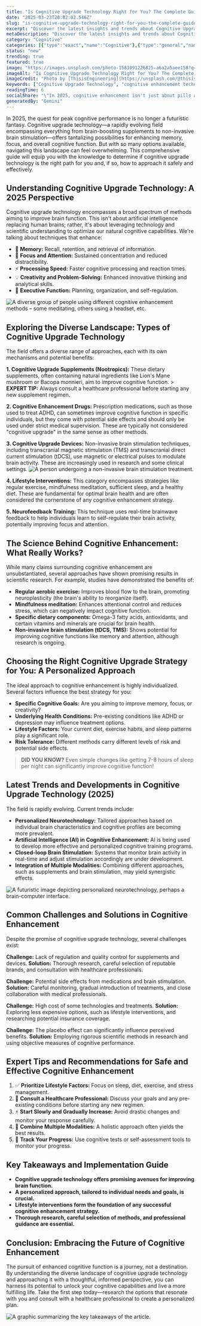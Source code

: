 ```yaml
---
title: "Is Cognitive Upgrade Technology Right for You? The Complete Guide"
date: "2025-03-23T20:02:02.546Z"
slug: "is-cognitive-upgrade-technology-right-for-you-the-complete-guide"
excerpt: "Discover the latest insights and trends about Cognitive Upgrade Technology. This comprehensive guide covers everything you need to know about Cognitive Upgrade Technology in 2025."
metaDescription: "Discover the latest insights and trends about Cognitive Upgrade Technology. This comprehensive guide covers everything you need to know about Cognitive Upg..."
category: "Cognitive"
categories: [{"type":"exact","name":"Cognitive"},{"type":"general","name":"Neuroscience"},{"type":"medium","name":"Brain-Computer Interfaces"},{"type":"specific","name":"Neural Implants"},{"type":"niche","name":"Deep Brain Stimulation"}]
status: "new"
trending: true
featured: true
image: "https://images.unsplash.com/photo-1581091226825-a6a2a5aee158?q=85&w=1200&fit=max&fm=webp&auto=compress"
imageAlt: "Is Cognitive Upgrade Technology Right for You? The Complete Guide"
imageCredit: "Photo by [ThisisEngineering](https://unsplash.com/@thisisengineering) on Unsplash"
keywords: ["Cognitive Upgrade Technology", "cognitive enhancement technology", "brain boosting technology", "cognitive upgrade supplements", "improve cognitive function", "best nootropics for memory", "cognitive enhancement drugs", "buy cognitive enhancers", "cognitive upgrade devices", "non-invasive brain stimulation"]
readingTime: 6
socialShare: "\"In 2025, cognitive enhancement isn't just about pills and gadgets; it's about optimizing your lifestyle for peak brain performance.  The best cognitive upgrade starts with YOU.\""
generatedBy: "Gemini"
---
```




In 2025, the quest for peak cognitive performance is no longer a futuristic fantasy.  Cognitive upgrade technology—a rapidly evolving field encompassing everything from brain-boosting supplements to non-invasive brain stimulation—offers tantalizing possibilities for enhancing memory, focus, and overall cognitive function. But with so many options available, navigating this landscape can feel overwhelming. This comprehensive guide will equip you with the knowledge to determine if cognitive upgrade technology is the right path for you and, if so, how to approach it safely and effectively.

## Understanding Cognitive Upgrade Technology: A 2025 Perspective

Cognitive upgrade technology encompasses a broad spectrum of methods aiming to improve brain function.  This isn't about artificial intelligence replacing human brains; rather, it's about leveraging technology and scientific understanding to optimize our natural cognitive capabilities.  We're talking about techniques that enhance:

* 🧠 **Memory:**  Recall, retention, and retrieval of information.
* 🎯 **Focus and Attention:**  Sustained concentration and reduced distractibility.
* ⚡️ **Processing Speed:**  Faster cognitive processing and reaction times.
* 💡 **Creativity and Problem-Solving:**  Enhanced innovative thinking and analytical skills.
* 💪 **Executive Function:**  Planning, organization, and self-regulation.

![A diverse group of people using different cognitive enhancement methods – some meditating, others using a headset, etc.](https://images.unsplash.com/photo-1488590528505-98d2b5aba04b?q=85&w=1200&fit=max&fm=webp&auto=compress)

##  Exploring the Diverse Landscape: Types of Cognitive Upgrade Technology

The field offers a diverse range of approaches, each with its own mechanisms and potential benefits:

**1. Cognitive Upgrade Supplements (Nootropics):**  These dietary supplements, often containing natural ingredients like Lion's Mane mushroom or Bacopa monnieri, aim to improve cognitive function.  > **EXPERT TIP:** Always consult a healthcare professional before starting any new supplement regimen.

**2. Cognitive Enhancement Drugs:**  Prescription medications, such as those used to treat ADHD, can sometimes improve cognitive function in specific individuals, but they come with potential side effects and should only be used under strict medical supervision.  These are typically not considered "cognitive upgrade" in the same sense as other methods.

**3. Cognitive Upgrade Devices:**  Non-invasive brain stimulation techniques, including transcranial magnetic stimulation (TMS) and transcranial direct current stimulation (tDCS), use magnetic or electrical pulses to modulate brain activity.  These are increasingly used in research and some clinical settings.  ![A person undergoing a non-invasive brain stimulation treatment.](https://images.unsplash.com/photo-1486312338219-ce68d2c6f44d?q=85&w=1200&fit=max&fm=webp&auto=compress)

**4. Lifestyle Interventions:**  This category encompasses strategies like regular exercise, mindfulness meditation, sufficient sleep, and a healthy diet. These are fundamental for optimal brain health and are often considered the cornerstone of any cognitive enhancement strategy.

**5. Neurofeedback Training:**  This technique uses real-time brainwave feedback to help individuals learn to self-regulate their brain activity, potentially improving focus and attention.

##  The Science Behind Cognitive Enhancement: What Really Works?

While many claims surrounding cognitive enhancement are unsubstantiated,  several approaches have shown promising results in scientific research.  For example, studies have demonstrated the benefits of:

* **Regular aerobic exercise:**  Improves blood flow to the brain, promoting neuroplasticity (the brain's ability to reorganize itself).
* **Mindfulness meditation:**  Enhances attentional control and reduces stress, which can negatively impact cognitive function.
* **Specific dietary components:**  Omega-3 fatty acids, antioxidants, and certain vitamins and minerals are crucial for brain health.
* **Non-invasive brain stimulation (tDCS, TMS):**  Shows potential for improving cognitive functions like memory and attention, although research is ongoing.

##  Choosing the Right Cognitive Upgrade Strategy for You: A Personalized Approach

The ideal approach to cognitive enhancement is highly individualized.  Several factors influence the best strategy for you:

* **Specific Cognitive Goals:**  Are you aiming to improve memory, focus, or creativity?
* **Underlying Health Conditions:**  Pre-existing conditions like ADHD or depression may influence treatment options.
* **Lifestyle Factors:**  Your current diet, exercise habits, and sleep patterns play a significant role.
* **Risk Tolerance:**  Different methods carry different levels of risk and potential side effects.

> **DID YOU KNOW?**  Even simple changes like getting 7-8 hours of sleep per night can significantly improve cognitive function!

##  Latest Trends and Developments in Cognitive Upgrade Technology (2025)

The field is rapidly evolving.  Current trends include:

* **Personalized Neurotechnology:**  Tailored approaches based on individual brain characteristics and cognitive profiles are becoming more prevalent.
* **Artificial Intelligence (AI) in Cognitive Enhancement:**  AI is being used to develop more effective and personalized cognitive training programs.
* **Closed-loop Brain Stimulation:**  Systems that monitor brain activity in real-time and adjust stimulation accordingly are under development.
* **Integration of Multiple Modalities:**  Combining different approaches, such as supplements and brain stimulation, may yield synergistic effects.

![A futuristic image depicting personalized neurotechnology, perhaps a brain-computer interface.](https://images.unsplash.com/photo-1581091226825-a6a2a5aee158?q=85&w=1200&fit=max&fm=webp&auto=compress)

##  Common Challenges and Solutions in Cognitive Enhancement

Despite the promise of cognitive upgrade technology, several challenges exist:

**Challenge:**  Lack of regulation and quality control for supplements and devices.
**Solution:**  Thorough research, careful selection of reputable brands, and consultation with healthcare professionals.

**Challenge:**  Potential side effects from medications and brain stimulation.
**Solution:**  Careful monitoring, gradual introduction of treatments, and close collaboration with medical professionals.

**Challenge:**  High cost of some technologies and treatments.
**Solution:**  Exploring less expensive options, such as lifestyle interventions, and researching potential insurance coverage.

**Challenge:**  The placebo effect can significantly influence perceived benefits.
**Solution:**  Employing rigorous scientific methods in research and using objective measures of cognitive performance.

## Expert Tips and Recommendations for Safe and Effective Cognitive Enhancement

1. ✅ **Prioritize Lifestyle Factors:**  Focus on sleep, diet, exercise, and stress management.
2. 🔑 **Consult a Healthcare Professional:**  Discuss your goals and any pre-existing conditions before starting any new regimen.
3. ⚡ **Start Slowly and Gradually Increase:**  Avoid drastic changes and monitor your response carefully.
4. 🧠 **Combine Multiple Modalities:** A holistic approach often yields the best results.
5. 🔬 **Track Your Progress:**  Use cognitive tests or self-assessment tools to monitor your progress.

## Key Takeaways and Implementation Guide

* **Cognitive upgrade technology offers promising avenues for improving brain function.**
* **A personalized approach, tailored to individual needs and goals, is crucial.**
* **Lifestyle interventions form the foundation of any successful cognitive enhancement strategy.**
* **Thorough research, careful selection of methods, and professional guidance are essential.**

## Conclusion: Embracing the Future of Cognitive Enhancement

The pursuit of enhanced cognitive function is a journey, not a destination.  By understanding the diverse landscape of cognitive upgrade technology and approaching it with a thoughtful, informed perspective, you can harness its potential to unlock your cognitive capabilities and live a more fulfilling life.  Take the first step today—research the options that resonate with you and consult with a healthcare professional to create a personalized plan.

![A graphic summarizing the key takeaways of the article.](https://images.unsplash.com/photo-1526374965328-7f61d4dc18c5?q=85&w=1200&fit=max&fm=webp&auto=compress)

